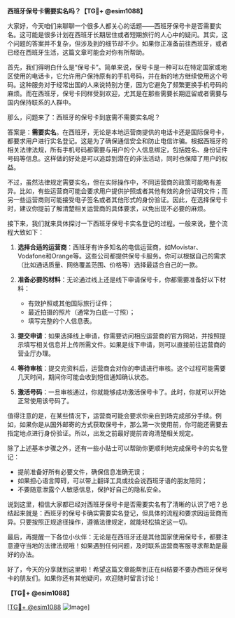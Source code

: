 **西班牙保号卡需要实名吗？【TG💪+ @esim1088】**

大家好，今天咱们来聊聊一个很多人都关心的话题——西班牙保号卡是否需要实名。这可能是很多计划在西班牙长期居住或者短期旅行的人心中的疑问。其实，这个问题的答案并不复杂，但涉及到的细节却不少。如果你正准备前往西班牙，或者已经在西班牙生活，这篇文章可能会对你有所帮助。

首先，我们得明白什么是“保号卡”。简单来说，保号卡是一种可以在特定国家或地区使用的电话卡，它允许用户保持原有的手机号码，并在新的地方继续使用这个号码。这种服务对于经常出国的人来说特别方便，因为它避免了频繁更换手机号码的麻烦。而在西班牙，保号卡同样受到欢迎，尤其是在那些需要长期逗留或者需要与国内保持联系的人群中。

那么，问题来了：西班牙的保号卡到底需不需要实名呢？

答案是：**需要实名**。在西班牙，无论是本地运营商提供的电话卡还是国际保号卡，都要求用户进行实名登记。这是为了确保通信安全和防止电信诈骗。根据西班牙的相关法律法规，所有手机号码都需要与用户的个人信息绑定，包括姓名、身份证件号码等信息。这样做的好处是可以追踪到潜在的非法活动，同时也保障了用户的权益。

不过，虽然法律规定需要实名，但在实际操作中，不同运营商的政策可能略有差异。比如，有些运营商可能会要求用户提供护照或者其他有效的身份证明文件；而另一些运营商则可能接受电子签名或者其他形式的身份验证。因此，在选择保号卡时，建议你提前了解清楚相关运营商的具体要求，以免出现不必要的麻烦。

接下来，我们就来具体探讨一下西班牙保号卡实名登记的过程。一般来说，整个流程大致如下：

1. **选择合适的运营商**：西班牙有许多知名的电信运营商，如Movistar、Vodafone和Orange等。这些公司都提供保号卡服务。你可以根据自己的需求（比如通话质量、网络覆盖范围、价格等）选择最适合自己的一款。

2. **准备必要的材料**：无论通过线上还是线下申请保号卡，你都需要准备好以下材料：
   - 有效护照或其他国际旅行证件；
   - 最近拍摄的照片（通常为白底一寸照）；
   - 填写完整的个人信息表。

3. **提交申请**：如果选择线上申请，你需要访问相应运营商的官方网站，并按照提示填写相关信息并上传所需文件。如果是线下申请，则可以直接前往运营商的营业厅办理。

4. **等待审核**：提交完资料后，运营商会对你的申请进行审核。这个过程可能需要几天时间，期间你可能会收到短信通知确认状态。

5. **激活号码**：一旦审核通过，你就能够成功激活保号卡了。此时，你就可以开始正常使用该号码了。

值得注意的是，在某些情况下，运营商可能会要求你亲自到场完成部分手续。例如，如果你是从国外邮寄的方式获取保号卡，那么第一次使用前，你可能还需要去指定地点进行身份验证。所以，出发之前最好提前咨询清楚相关规定。

除了上述基本步骤之外，还有一些小贴士可以帮助你更顺利地完成保号卡的实名登记：

- 提前准备好所有必要文件，确保信息准确无误；
- 如果担心语言障碍，可以带上翻译工具或找会说西班牙语的朋友陪同；
- 不要随意泄露个人敏感信息，保护好自己的隐私安全。

说到这里，相信大家都已经对西班牙保号卡是否需要实名有了清晰的认识了吧？总结起来就是：西班牙的保号卡确实需要实名登记，但具体的流程和要求因运营商而异。只要按照正规途径操作，遵循法律规定，就能轻松搞定这一切。

最后，再提醒一下各位小伙伴：无论是在西班牙还是其他国家使用保号卡，都要注意遵守当地的法律法规哦！如果遇到任何问题，及时联系运营商客服寻求帮助是最好的办法。

好了，今天的分享就到这里啦！希望这篇文章能帮到正在纠结要不要办西班牙保号卡的朋友们。如果你还有其他疑问，欢迎随时留言讨论！

**【TG💪+ @esim1088】**

[[TG💪+ @esim1088](https://t.me/s/esim1088) ![Image](https://i.postimg.cc/4NQfJmqS/Snipaste-2025-05-13-00-14-12.png)]